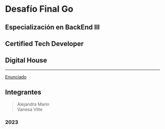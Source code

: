 # Desafío Final Go

## Especialización en BackEnd III
## Certified Tech Developer
## Digital House

---

[Enunciado](https://drive.google.com/file/d/1EnCe3Y_7OTaSxv_aDEqArK5fQhUIybEQ/view?usp=sharing)

## Integrantes
> Alejandra Marin  
> Vanesa Vilte

### 2023